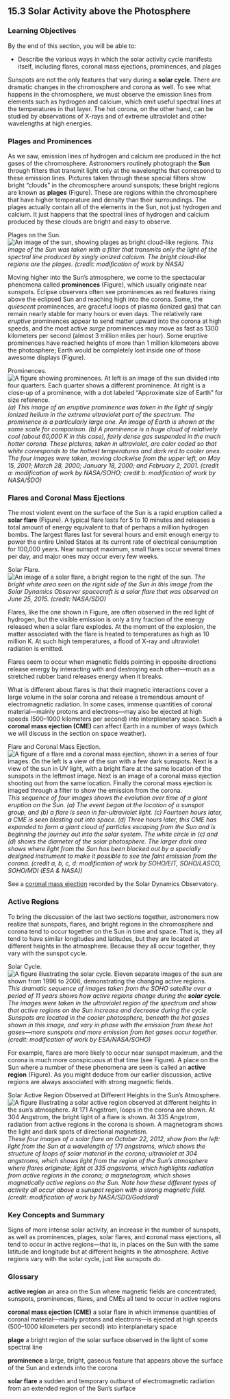 ##  15.3 Solar Activity above the Photosphere 

### Learning Objectives

By the end of this section, you will be able to:

  - Describe the various ways in which the solar activity cycle manifests itself, including flares, coronal mass ejections, prominences, and plages

Sunspots are not the only features that vary during a **solar cycle**. There are dramatic changes in the chromosphere and corona as well. To see what happens in the chromosphere, we must observe the emission lines from elements such as hydrogen and calcium, which emit useful spectral lines at the temperatures in that layer. The hot corona, on the other hand, can be studied by observations of X-rays and of extreme ultraviolet and other wavelengths at high energies.

### Plages and Prominences

As we saw, emission lines of hydrogen and calcium are produced in the hot gases of the chromosphere. Astronomers routinely photograph the **Sun** through filters that transmit light only at the wavelengths that correspond to these emission lines. Pictures taken through these special filters show bright “clouds” in the chromosphere around sunspots; these bright regions are known as **plages** (Figure). These are regions within the chromosphere that have higher temperature and density than their surroundings. The plages actually contain all of the elements in the Sun, not just hydrogen and calcium. It just happens that the spectral lines of hydrogen and calcium produced by these clouds are bright and easy to observe.

Plages on the Sun. ![An image of the sun, showing plages as bright cloud-like regions.][1] _This image of the Sun was taken with a filter that transmits only the light of the spectral line produced by singly ionized calcium. The bright cloud-like regions are the plages. (credit: modification of work by NASA)_

Moving higher into the Sun’s atmosphere, we come to the spectacular phenomena called **prominences** (Figure), which usually originate near sunspots. Eclipse observers often see prominences as red features rising above the eclipsed Sun and reaching high into the corona. Some, the _quiescent_ prominences, are graceful loops of plasma (ionized gas) that can remain nearly stable for many hours or even days. The relatively rare _eruptive_ prominences appear to send matter upward into the corona at high speeds, and the most active _surge_ prominences may move as fast as 1300 kilometers per second (almost 3 million miles per hour). Some eruptive prominences have reached heights of more than 1 million kilometers above the photosphere; Earth would be completely lost inside one of those awesome displays (Figure).

Prominences. ![A figure showing prominences. At left is an image of the sun divided into four quarters. Each quarter shows a different prominence. At right is a close-up of a prominence, with a dot labeled “Approximate size of Earth” for size reference.][2] _(a) This image of an eruptive prominence was taken in the light of singly ionized helium in the extreme ultraviolet part of the spectrum. The prominence is a particularly large one. An image of Earth is shown at the same scale for comparison. (b) A prominence is a huge cloud of relatively cool (about 60,000 K in this case), fairly dense gas suspended in the much hotter corona. These pictures, taken in ultraviolet, are color coded so that white corresponds to the hottest temperatures and dark red to cooler ones. The four images were taken, moving clockwise from the upper left, on May 15, 2001; March 28, 2000; January 18, 2000; and February 2, 2001. (credit a: modification of work by NASA/SOHO; credit b: modification of work by NASA/SDO)_

### Flares and Coronal Mass Ejections

The most violent event on the surface of the Sun is a rapid eruption called a **solar flare** (Figure). A typical flare lasts for 5 to 10 minutes and releases a total amount of energy equivalent to that of perhaps a million hydrogen bombs. The largest flares last for several hours and emit enough energy to power the entire United States at its current rate of electrical consumption for 100,000 years. Near sunspot maximum, small flares occur several times per day, and major ones may occur every few weeks.

Solar Flare. ![An image of a solar flare, a bright region to the right of the sun.][3] _The bright white area seen on the right side of the Sun in this image from the Solar Dynamics Observer spacecraft is a solar flare that was observed on June 25, 2015. (credit: NASA/SDO)_

Flares, like the one shown in Figure, are often observed in the red light of hydrogen, but the visible emission is only a tiny fraction of the energy released when a solar flare explodes. At the moment of the explosion, the matter associated with the flare is heated to temperatures as high as 10 million K. At such high temperatures, a flood of X-ray and ultraviolet radiation is emitted.

Flares seem to occur when magnetic fields pointing in opposite directions release energy by interacting with and destroying each other—much as a stretched rubber band releases energy when it breaks.

What is different about flares is that their magnetic interactions cover a large volume in the solar corona and release a tremendous amount of electromagnetic radiation. In some cases, immense quantities of coronal material—mainly protons and electrons—may also be ejected at high speeds (500–1000 kilometers per second) into interplanetary space. Such a **coronal mass ejection (CME)** can affect Earth in a number of ways (which we will discuss in the section on space weather).

Flare and Coronal Mass Ejection. ![A figure of a flare and a coronal mass ejection, shown in a series of four images. On the left is a view of the sun with a few dark sunspots. Next is a view of the sun in UV light, with a bright flare at the same location of the sunspots in the leftmost image. Next is an image of a coronal mass ejection shooting out from the same location. Finally the coronal mass ejection is imaged through a filter to show the emission from the corona.][4] _This sequence of four images shows the evolution over time of a giant eruption on the Sun. (a) The event began at the location of a sunspot group, and (b) a flare is seen in far-ultraviolet light. (c) Fourteen hours later, a CME is seen blasting out into space. (d) Three hours later, this CME has expanded to form a giant cloud of particles escaping from the Sun and is beginning the journey out into the solar system. The white circle in (c) and (d) shows the diameter of the solar photosphere. The larger dark area shows where light from the Sun has been blocked out by a specially designed instrument to make it possible to see the faint emission from the corona. (credit a, b, c, d: modification of work by SOHO/EIT, SOHO/LASCO, SOHO/MDI (ESA & NASA))_

See a [coronal mass ejection][5] recorded by the Solar Dynamics Observatory.

### Active Regions

To bring the discussion of the last two sections together, astronomers now realize that sunspots, flares, and bright regions in the chromosphere and corona tend to occur together on the Sun in time and space. That is, they all tend to have similar longitudes and latitudes, but they are located at different heights in the atmosphere. Because they all occur together, they vary with the sunspot cycle.

Solar Cycle. ![A figure illustrating the solar cycle. Eleven separate images of the sun are shown from 1996 to 2006, demonstrating the changing active regions.][6] _This dramatic sequence of images taken from the SOHO satellite over a period of 11 years shows how active regions change during the **solar cycle**. The images were taken in the ultraviolet region of the spectrum and show that active regions on the Sun increase and decrease during the cycle. Sunspots are located in the cooler photosphere, beneath the hot gases shown in this image, and vary in phase with the emission from these hot gases—more sunspots and more emission from hot gases occur together. (credit: modification of work by ESA/NASA/SOHO)_

For example, flares are more likely to occur near sunspot maximum, and the corona is much more conspicuous at that time (see Figure). A place on the Sun where a number of these phenomena are seen is called an **active region** (Figure). As you might deduce from our earlier discussion, active regions are always associated with strong magnetic fields.

Solar Active Region Observed at Different Heights in the Sun’s Atmosphere. ![A figure illustrating a solar active region observed at different heights in the sun’s atmosphere. At 171 Angstrom, loops in the corona are shown. At 304 Angstrom, the bright light of a flare is shown. At 335 Angstrom, radiation from active regions in the corona is shown. A magnetogram shows the light and dark spots of directional magnetism.][7] _These four images of a solar flare on October 22, 2012, show from the left: light from the Sun at a wavelength of 171 angstroms, which shows the structure of loops of solar material in the corona; ultraviolet at 304 angstroms, which shows light from the region of the Sun’s atmosphere where flares originate; light at 335 angstroms, which highlights radiation from active regions in the corona; a magnetogram, which shows magnetically active regions on the Sun. Note how these different types of activity all occur above a sunspot region with a strong magnetic field. (credit: modification of work by NASA/SDO/Goddard)_

### Key Concepts and Summary

Signs of more intense solar activity, an increase in the number of sunspots, as well as prominences, plages, solar flares, and **c**oronal mass ejections, all tend to occur in active regions—that is, in places on the Sun with the same latitude and longitude but at different heights in the atmosphere. Active regions vary with the solar cycle, just like sunspots do.

### Glossary

**active region** an area on the Sun where magnetic fields are concentrated; sunspots, prominences, flares, and CMEs all tend to occur in active regions 

**coronal mass ejection (CME)** a solar flare in which immense quantities of coronal material—mainly protons and electrons—is ejected at high speeds (500–1000 kilometers per second) into interplanetary space 

**plage** a bright region of the solar surface observed in the light of some spectral line 

**prominence** a large, bright, gaseous feature that appears above the surface of the Sun and extends into the corona 

**solar flare** a sudden and temporary outburst of electromagnetic radiation from an extended region of the Sun’s surface 

   [1]: https://cnx.org/resources/fc00f3a7d8c7e408609b76b240b457ba44b57aad/OSC_Astro_15_03_Plages.jpg
   [2]: https://cnx.org/resources/5bf9e3d904a1f3f0b863ef5d6230dc557f498643/OSC_Astro_15_03_Prominence.jpg
   [3]: https://cnx.org/resources/e57b90534d3ff9362ccc4cfd30c954c3c72526a8/OSC_Astro_15_02_Flare2.jpg
   [4]: https://cnx.org/resources/68cc706a1f8d4ebf973315fc70c5c1ef2492596c/OSC_Astro_15_03_Flare.jpg
   [5]: https://openstax.org/l/30CorMaEj
   [6]: https://cnx.org/resources/60b3f70ac5f733987704f56709438abf9b919f96/OSC_Astro_15_02_Cycle.jpg
   [7]: https://cnx.org/resources/4204505bb9cdb17a39fa3e0af86bd8528e102602/OSC_Astro_15_04_Active.jpg

